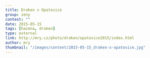 ```yaml
---
title: Draken x Opatovice
group: zeny
contest: ""
date: 2015-05-15
tags: [hazena, draken]
type: external
link: http://mry.cz/photo/draken/opatovice2015/index.html
author: mry
thumbnail: "/images/content/2015-05-15_draken-x-opatovice.jpg"
---
```


